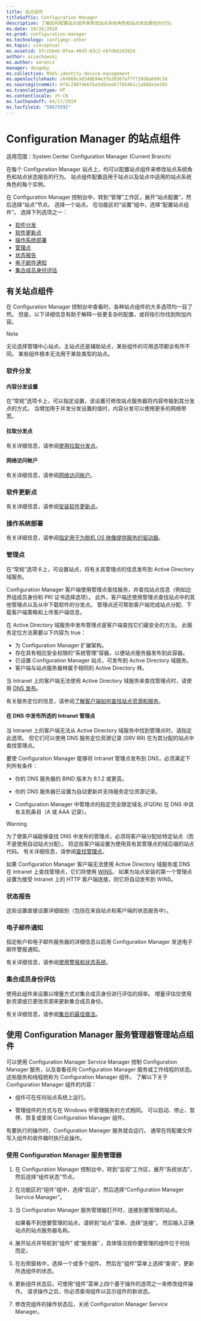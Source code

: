 ```yaml
---
title: 站点组件
titleSuffix: Configuration Manager
description: 了解如何配置站点组件来修改站点系统角色和站点状态报告的行为。
ms.date: 10/26/2018
ms.prod: configuration-manager
ms.technology: configmgr-other
ms.topic: conceptual
ms.assetid: 5fccbbeb-0faa-4943-83c2-e67db62d392d
author: aczechowski
ms.author: aaroncz
manager: dougeby
ms.collection: M365-identity-device-management
ms.openlocfilehash: c64968ca0348b94e3fb20367af7f739d8a699c58
ms.sourcegitcommit: 6f4c2987debfba5d02ee67f6b461c1a988a3e201
ms.translationtype: HT
ms.contentlocale: zh-CN
ms.lasthandoff: 04/17/2019
ms.locfileid: "59673592"
---
```

# <a name="site-components-for-configuration-manager"></a>Configuration Manager 的站点组件

适用范围：System Center Configuration Manager (Current Branch)

在每个 Configuration Manager 站点上，均可以配置站点组件来修改站点系统角色和站点状态报告的行为。 站点组件配置适用于站点以及站点中适用的站点系统角色的每个实例。  

在 Configuration Manager 控制台中，转到“管理”工作区，展开“站点配置”，然后选择“站点”节点。 选择一个站点。 在功能区的“设置”组中，选择“配置站点组件”。 选择下列选项之一：

- [软件分发](#software-distribution)  
- [软件更新点](#software-update-point) 
- [操作系统部署](#operating-system-deployment)
- [管理点](#management-point)  
- [状态报告](#status-reporting)  
- [电子邮件通知](#email-notification)
- [集合成员身份评估](#bkmk_colleval)


## <a name="about-site-components"></a>有关站点组件  

 在 Configuration Manager 控制台中查看时，各种站点组件的大多选项均一目了然。 但是，以下详细信息有助于解释一些更复杂的配置，或将指引你找到附加内容。  

> [!Note]  
> 无论选择管理中心站点、主站点还是辅助站点，某些组件的可用选项都会有所不同。 某些组件根本无法用于某些类型的站点。  



### <a name="software-distribution"></a>软件分发  

#### <a name="content-distribution-settings"></a>内容分发设置
在“常规”选项卡上，可以指定设置，该设置可修改站点服务器将内容传输到其分发点的方式。 当增加用于并发分发设置的值时，内容分发可以使用更多的网络带宽。  

#### <a name="pull-distribution-point"></a>拉取分发点
有关详细信息，请参阅[使用拉取分发点](/sccm/core/plan-design/hierarchy/use-a-pull-distribution-point)。

#### <a name="network-access-account"></a>网络访问帐户
有关详细信息，请参阅[网络访问帐户](/sccm/core/plan-design/hierarchy/accounts#network-access-account)。  


### <a name="software-update-point"></a>软件更新点  

有关详细信息，请参阅[安装软件更新点](/sccm/sum/get-started/install-a-software-update-point)。  


### <a name="operating-system-deployment"></a>操作系统部署

有关详细信息，请参阅[指定用于为脱机 OS 映像提供服务的驱动器](/sccm/osd/get-started/manage-operating-system-images#bkmk_servicing-drive)。


### <a name="management-point"></a>管理点  

在“常规”选项卡上，可设置站点，将有关其管理点的信息发布到 Active Directory 域服务。  

Configuration Manager 客户端使用管理点查找服务，并查找站点信息（例如边界组成员身份和 PKI 证书选择选项）。 此外，客户端还使用管理点查找站点中的其他管理点以及从中下载软件的分发点。 管理点还可帮助客户端完成站点分配、下载客户端策略和上传客户端信息。  

在 Active Directory 域服务中发布管理点是客户端查找它们最安全的方法。 此服务定位方法需要以下内容为 true：

- 为 Configuration Manager 扩展架构。
- 存在具有相应安全权限的“系统管理”容器，以便站点服务器发布到此容器。
- 已设置 Configuration Manager 站点，可发布到 Active Directory 域服务。
- 客户端与站点服务器林属于相同的 Active Directory 林。  

当 Intranet 上的客户端无法使用 Active Directory 域服务来查找管理点时，请使用 [DNS 发布](/sccm/core/plan-design/hierarchy/understand-how-clients-find-site-resources-and-services#bkmk_dns)。  

有关服务定位的信息，请参阅[了解客户端如何查找站点资源和服务](/sccm/core/plan-design/hierarchy/understand-how-clients-find-site-resources-and-services)。  


#### <a name="publish-selected-intranet-management-points-in-dns"></a>在 DNS 中发布所选的 Intranet 管理点
当 Intranet 上的客户端无法从 Active Directory 域服务中找到管理点时，请指定此选项。 但它们可以使用 DNS 服务定位资源记录 (SRV RR) 在为其分配的站点中查找管理点。  

要使 Configuration Manager 能够将 Intranet 管理点发布到 DNS，必须满足下列所有条件：  

-   你的 DNS 服务器的 BIND 版本为 8.1.2 或更高。  

-   你的 DNS 服务器已设置为自动更新并支持服务定位资源记录。  

-   Configuration Manager 中管理点的指定完全限定域名 (FQDN) 在 DNS 中具有主机条目（A 或 AAA 记录）。  

> [!WARNING]  
>  为了使客户端能够查找 DNS 中发布的管理点，必须将客户端分配给特定站点（而不是使用自动站点分配）。 将这些客户端设置为使用具有其管理点的域后缀的站点代码。 有关详细信息，请参阅[查找管理点](/sccm/core/clients/deploy/assign-clients-to-a-site#locating-management-points)。  

如果 Configuration Manager 客户端无法使用 Active Directory 域服务或 DNS 在 Intranet 上查找管理点，它们将使用 [WINS](/sccm/core/plan-design/hierarchy/understand-how-clients-find-site-resources-and-services#bkmk_wins)。 如果为站点安装的第一个管理点设置为接受 Intranet 上的 HTTP 客户端连接，则它将自动发布到 WINS。  


### <a name="status-reporting"></a>状态报告  

这些设置直接设置详细级别（包括在来自站点和客户端的状态报告中）。  


### <a name="email-notification"></a>电子邮件通知  

指定帐户和电子邮件服务器的详细信息以启用 Configuration Manager 发送电子邮件警报通知。  

有关详细信息，请参阅[使用警报和状态系统](/sccm/core/servers/manage/use-alerts-and-the-status-system)。


### <a name="bkmk_colleval"></a>集合成员身份评估  

使用此组件来设置以增量方式对集合成员身份进行评估的频率。 增量评估仅使用新资源或已更改资源来更新集合成员身份。  

有关详细信息，请参阅[集合的最佳做法](/sccm/core/clients/manage/collections/best-practices-for-collections)。



##  <a name="BKMK_ServiceMgr"></a> 使用 Configuration Manager 服务管理器管理站点组件  

可以使用 Configuration Manager Service Manager 控制 Configuration Manager 服务，以及查看任何 Configuration Manager 服务或工作线程的状态。 这些服务和线程统称为 Configuration Manager 组件。 了解以下关于 Configuration Manager 组件的内容：  

-   组件可在任何站点系统上运行。  

-   管理组件的方式与在 Windows 中管理服务的方式相同。 可以启动、停止、暂停、恢复或查询 Configuration Manager 组件。  

有要执行的操作时，Configuration Manager 服务就会运行。 通常在将配置文件写入组件的收件箱时执行此操作。 


### <a name="use-the-configuration-manager-service-manager"></a>使用 Configuration Manager 服务管理器  

1.  在 Configuration Manager 控制台中，转到“监视”工作区，展开“系统状态”，然后选择“组件状态”节点。  

2.  在功能区的“组件”组中，选择“启动”，然后选择“Configuration Manager Service Manager”。  

3.  当 Configuration Manager 服务管理器打开时，连接到要管理的站点。  

     如果看不到想要管理的站点，请转到“站点”菜单，选择“连接”。 然后输入正确站点的站点服务器名称。  

4.  展开站点并导航到“组件”  或“服务器” ，具体情况视你要管理的组件位于何处而定。  

5.  在右侧窗格中，选择一个或多个组件。 然后在“组件”菜单上选择“查询”，更新所选组件的状态。  

6.  更新组件状态后，可使用“组件”菜单上四个基于操作的选项之一来修改组件操作。 请求操作之后，你必须查询组件以显示组件的新状态。  

7.  修改完组件的操作状态后，关闭 Configuration Manager Service Manager。  
